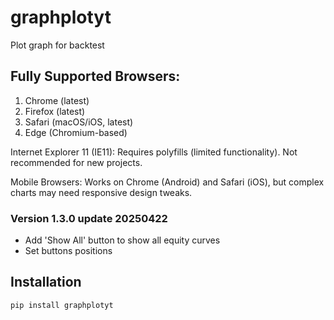 # graphplotyt

Plot graph for backtest

## Fully Supported Browsers:
1. Chrome (latest)
2. Firefox (latest)
3. Safari (macOS/iOS, latest)
4. Edge (Chromium-based)

Internet Explorer 11 (IE11):
Requires polyfills (limited functionality).
Not recommended for new projects.

Mobile Browsers:
Works on Chrome (Android) and Safari (iOS), but complex charts may need responsive design tweaks.

### Version 1.3.0 update 20250422
- Add 'Show All' button to show all equity curves
- Set buttons positions


## Installation
```bash
pip install graphplotyt